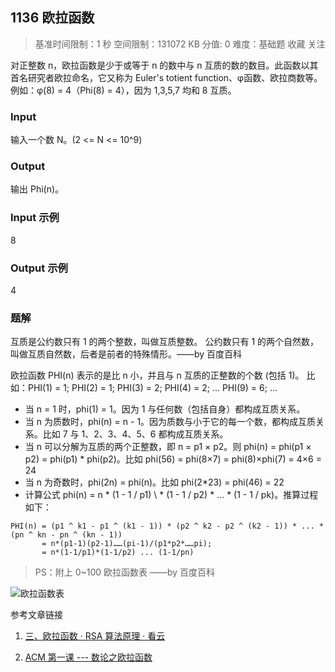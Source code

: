 ## 1136 欧拉函数

> 基准时间限制：1 秒 空间限制：131072 KB 分值: 0 难度：基础题 收藏  关注

对正整数 n，欧拉函数是少于或等于 n 的数中与 n 互质的数的数目。此函数以其首名研究者欧拉命名，它又称为 Euler's totient function、φ函数、欧拉商数等。例如：φ(8) = 4（Phi(8) = 4），因为 1,3,5,7 均和 8 互质。
### Input
输入一个数 N。(2 <= N <= 10^9)
### Output
输出 Phi(n)。
### Input 示例
8
### Output 示例
4

### 题解

互质是公约数只有 1 的两个整数，叫做互质整数。 公约数只有 1 的两个自然数，叫做互质自然数，后者是前者的特殊情形。——by 百度百科

欧拉函数 PHI(n) 表示的是比 n 小，并且与 n 互质的正整数的个数 (包括 1)。
比如：PHI(1) = 1; PHI(2) = 1; PHI(3) = 2; PHI(4) = 2; ... PHI(9) = 6; ...

- 当 n = 1 时，phi(1) = 1。因为 1 与任何数（包括自身）都构成互质关系。
- 当 n 为质数时，phi(n) = n - 1。因为质数与小于它的每一个数，都构成互质关系。比如 7 与 1、2、3、4、5、6 都构成互质关系。
- 当 n 可以分解为互质的两个正整数，即 n = p1 × p2。则 phi(n) = phi(p1 × p2) = phi(p1) * phi(p2)。比如 phi(56) = phi(8×7) = phi(8)×phi(7) = 4×6 = 24
- 当 n 为奇数时，phi(2n) = phi(n)。比如 phi(2*23) = phi(46) = 22
- 计算公式 phi(n) = n * (1 - 1 / p1) \ * (1 - 1 / p2) * … * (1 - 1 / pk)。推算过程如下：

```
PHI(n) = (p1 ^ k1 - p1 ^ (k1 - 1)) * (p2 ^ k2 - p2 ^ (k2 - 1)) * ... * (pn ^ kn - pn ^ (kn - 1))
       = n*(p1-1)(p2-1)……(pi-1)/(p1*p2*……pi);
       = n*(1-1/p1)*(1-1/p2) ... (1-1/pn)
```

> PS：附上 0~100 欧拉函数表 ——by 百度百科

![欧拉函数表](https://github.com/qinbin52qiul/MarkdownPhotos/blob/master/algorithms/euler_function.png?raw=true)

参考文章链接

1. [三、欧拉函数 · RSA 算法原理 · 看云](https://www.kancloud.cn/kancloud/rsa_algorithm/48486)

2. [ACM 第一课 --- 数论之欧拉函数](https://blog.csdn.net/suool/article/details/14203251)
